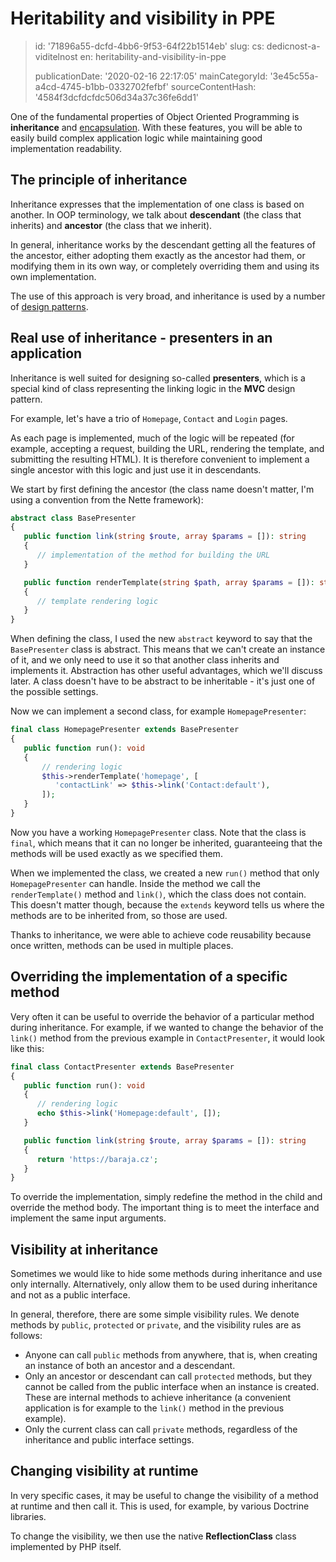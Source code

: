 Heritability and visibility in PPE
==================================

> id: '71896a55-dcfd-4bb6-9f53-64f22b1514eb'
> slug:
> 	cs: dedicnost-a-viditelnost
> 	en: heritability-and-visibility-in-ppe
> 
> publicationDate: '2020-02-16 22:17:05'
> mainCategoryId: '3e45c55a-a4cd-4745-b1bb-0332702fefbf'
> sourceContentHash: '4584f3dcfdcfdc506d34a37c36fe6dd1'

One of the fundamental properties of Object Oriented Programming is **inheritance** and <a href="/encapsulation">encapsulation</a>. With these features, you will be able to easily build complex application logic while maintaining good implementation readability.

The principle of inheritance
-------------------

Inheritance expresses that the implementation of one class is based on another. In OOP terminology, we talk about **descendant** (the class that inherits) and **ancestor** (the class that we inherit).

In general, inheritance works by the descendant getting all the features of the ancestor, either adopting them exactly as the ancestor had them, or modifying them in its own way, or completely overriding them and using its own implementation.

The use of this approach is very broad, and inheritance is used by a number of <a href="/design-patterns">design patterns</a>.

Real use of inheritance - presenters in an application
--------------------

Inheritance is well suited for designing so-called **presenters**, which is a special kind of class representing the linking logic in the **MVC** design pattern.

For example, let's have a trio of `Homepage`, `Contact` and `Login` pages.

As each page is implemented, much of the logic will be repeated (for example, accepting a request, building the URL, rendering the template, and submitting the resulting HTML). It is therefore convenient to implement a single ancestor with this logic and just use it in descendants.

We start by first defining the ancestor (the class name doesn't matter, I'm using a convention from the Nette framework):

```php
abstract class BasePresenter
{
   public function link(string $route, array $params = []): string
   {
      // implementation of the method for building the URL
   }

   public function renderTemplate(string $path, array $params = []): string
   {
      // template rendering logic
   }
}
```

When defining the class, I used the new `abstract` keyword to say that the `BasePresenter` class is abstract. This means that we can't create an instance of it, and we only need to use it so that another class inherits and implements it. Abstraction has other useful advantages, which we'll discuss later. A class doesn't have to be abstract to be inheritable - it's just one of the possible settings.

Now we can implement a second class, for example `HomepagePresenter`:

```php
final class HomepagePresenter extends BasePresenter
{
   public function run(): void
   {
       // rendering logic
       $this->renderTemplate('homepage', [
          'contactLink' => $this->link('Contact:default'),
       ]);
   }
}
```

Now you have a working `HomepagePresenter` class. Note that the class is `final`, which means that it can no longer be inherited, guaranteeing that the methods will be used exactly as we specified them.

When we implemented the class, we created a new `run()` method that only `HomepagePresenter` can handle. Inside the method we call the `renderTemplate()` method and `link()`, which the class does not contain. This doesn't matter though, because the `extends` keyword tells us where the methods are to be inherited from, so those are used.

Thanks to inheritance, we were able to achieve code reusability because once written, methods can be used in multiple places.

Overriding the implementation of a specific method
------------

Very often it can be useful to override the behavior of a particular method during inheritance. For example, if we wanted to change the behavior of the `link()` method from the previous example in `ContactPresenter`, it would look like this:

```php
final class ContactPresenter extends BasePresenter
{
   public function run(): void
   {
      // rendering logic
      echo $this->link('Homepage:default', []);
   }

   public function link(string $route, array $params = []): string
   {
      return 'https://baraja.cz';
   }
}
```

To override the implementation, simply redefine the method in the child and override the method body. The important thing is to meet the interface and implement the same input arguments.

Visibility at inheritance
--------------------------

Sometimes we would like to hide some methods during inheritance and use only internally. Alternatively, only allow them to be used during inheritance and not as a public interface.

In general, therefore, there are some simple visibility rules. We denote methods by `public`, `protected` or `private`, and the visibility rules are as follows:

- Anyone can call `public` methods from anywhere, that is, when creating an instance of both an ancestor and a descendant.
- Only an ancestor or descendant can call `protected` methods, but they cannot be called from the public interface when an instance is created. These are internal methods to achieve inheritance (a convenient application is for example to the `link()` method in the previous example).
- Only the current class can call `private` methods, regardless of the inheritance and public interface settings.

Changing visibility at runtime
----------------------------

In very specific cases, it may be useful to change the visibility of a method at runtime and then call it. This is used, for example, by various Doctrine libraries.

To change the visibility, we then use the native **ReflectionClass** class implemented by PHP itself.
